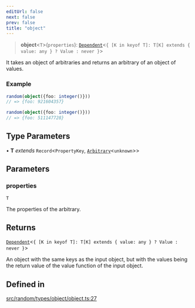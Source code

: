 ```yaml
---
editUrl: false
next: false
prev: false
title: "object"
---
```


> **object**\<`T`\>(`properties`): [`Dependent`](/api/interfaces/dependent/)\<`{ [K in keyof T]: T[K] extends { value: any } ? Value : never }`\>

It takes an object of arbitraries and returns an arbitrary of an object of values.

### Example
```ts
random(object({foo: integer()}))
// => {foo: 921604357}

random(object({foo: integer()}))
// => {foo: 511147728}
```

## Type Parameters

• **T** *extends* `Record`\<`PropertyKey`, [`Arbitrary`](/api/interfaces/arbitrary/)\<`unknown`\>\>

## Parameters

### properties

`T`

The properties of the arbitrary.

## Returns

[`Dependent`](/api/interfaces/dependent/)\<`{ [K in keyof T]: T[K] extends { value: any } ? Value : never }`\>

An object with the same keys as the input object, but with the values being the return
         value of the value function of the input object.

## Defined in

[src/random/types/object/object.ts:27](https://github.com/skyleague/axioms/blob/75fb1c5c977f1940e84e5cdcef2be336d1fd81da/src/random/types/object/object.ts#L27)
